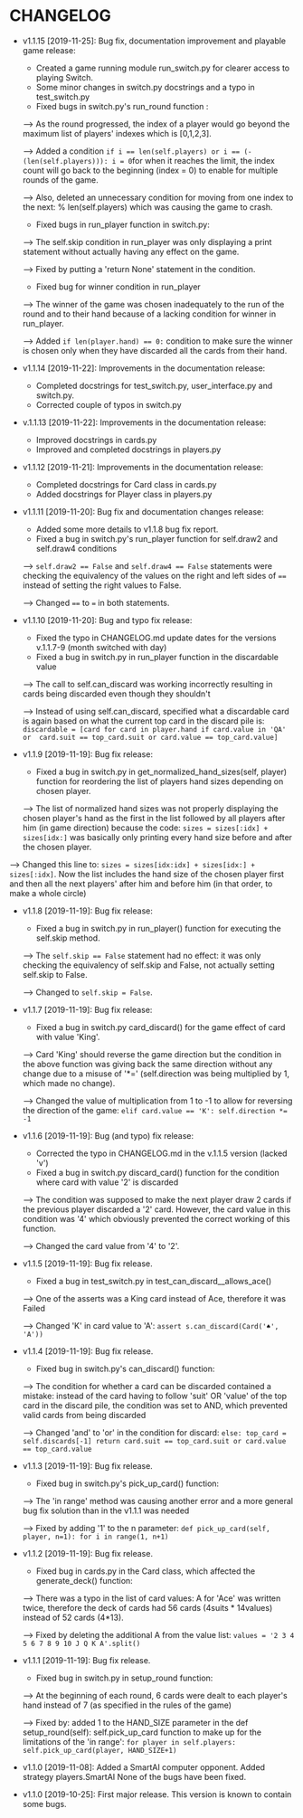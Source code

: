 # CHANGELOG

* v1.1.15 [2019-11-25]: Bug fix, documentation improvement and playable game release:
  - Created a game running module run_switch.py for clearer access to playing Switch.
  - Some minor changes in switch.py docstrings and a typo in test_switch.py
  - Fixed bugs in switch.py's run_round function :
   
   --> As the round progressed, the index of a player would go beyond the maximum list of players' indexes which is [0,1,2,3].
   
   --> Added a condition `if i == len(self.players) or i == (-(len(self.players))): i = 0`for when it reaches the limit,
   the index count will go back to the beginning (index = 0) to enable for multiple rounds of the game.
   
   --> Also, deleted an unnecessary condition for moving from one index to the next: % len(self.players) which was
   causing the game to crash.
   
  - Fixed bugs in run_player function in switch.py:
  
  --> The self.skip condition in run_player was only displaying a print statement without actually having any effect on the game.
  
  --> Fixed by putting a 'return None' statement in the condition.
  
  - Fixed bug for winner condition in run_player

  --> The winner of the game was chosen inadequately to the run of the round and to their hand because of 
  a lacking condition for winner in run_player.
  
  --> Added `if len(player.hand) == 0:` condition to make sure the winner is chosen only when they have discarded all 
  the cards from their hand.

* v1.1.14 [2019-11-22]: Improvements in the documentation release:
  - Completed docstrings for test_switch.py, user_interface.py and switch.py.
  - Corrected couple of typos in switch.py

* v.1.1.13 [2019-11-22]: Improvements in the documentation release:
  - Improved docstrings in cards.py
  - Improved and completed docstrings in players.py

* v1.1.12 [2019-11-21]: Improvements in the documentation release:
  - Completed docstrings for Card class in cards.py
  - Added docstrings for Player class in players.py

* v1.1.11 [2019-11-20]: Bug fix and documentation changes release:
  - Added some more details to v1.1.8 bug fix report.
  - Fixed a bug in switch.py's run_player function for self.draw2 and self.draw4 conditions
  
  --> `self.draw2 == False` and `self.draw4 == False` statements were checking the equivalency of the values on the 
  right and left sides of `==` instead of setting the right values to False.
  
  --> Changed `==` to `=` in both statements.

* v1.1.10 [2019-11-20]: Bug and typo fix release:
  - Fixed the typo in CHANGELOG.md update dates for the versions v.1.1.7-9 (month switched with day)
  - Fixed a bug in switch.py in run_player function in the discardable value
  
  --> The call to self.can_discard was working incorrectly resulting in cards being discarded even though they shouldn't
  
  --> Instead of using self.can_discard, specified what a discardable card is again based on what the current top card
  in the discard pile is: `discardable = [card for card in player.hand if card.value in 'QA' or 
  card.suit == top_card.suit or card.value == top_card.value]`

* v1.1.9 [2019-11-19]: Bug fix release:
  - Fixed a bug in switch.py in get_normalized_hand_sizes(self, player) function for reordering the list of players hand 
  sizes depending on chosen player.
  
  --> The list of normalized hand sizes was not properly displaying the chosen player's hand as the first in the list
  followed by all players after him (in game direction) because the code: `sizes = sizes[:idx] + sizes[idx:]` was basically
  only printing every hand size before and after the chosen player.
  
 --> Changed this line to: `sizes = sizes[idx:idx] + sizes[idx:] + sizes[:idx]`. Now the list includes the hand size of 
 the chosen player first and then all the next players' after him and before him (in that order, to make a whole circle)

* v1.1.8 [2019-11-19]: Bug fix release:
  - Fixed a bug in switch.py in run_player() function for executing the self.skip method.
  
  --> The `self.skip == False` statement had no effect: it was only checking the equivalency of self.skip and False, 
  not actually setting self.skip to False.
  
  --> Changed to `self.skip = False`.

* v1.1.7 [2019-11-19]: Bug fix release:
  - Fixed a bug in switch.py card_discard() for the game effect of card with value 'King'.
  
  --> Card 'King' should reverse the game direction but the condition in the above function was giving back the same 
  direction without any change due to a misuse of '*=' (self.direction was being multiplied by 1, which made no change).
  
  --> Changed the value of multiplication from 1 to -1 to allow for reversing the direction of the game:
   `elif card.value == 'K':
            self.direction *= -1`

* v1.1.6 [2019-11-19]: Bug (and typo) fix release:
  - Corrected the typo in CHANGELOG.md in the v.1.1.5 version (lacked 'v')
  - Fixed a bug in switch.py discard_card() function for the condition where card with value '2' is discarded
  
  --> The condition was supposed to make the next player draw 2 cards if the previous player discarded a '2' card. 
  However, the card value in this condition was '4' which obviously prevented the correct working of this function.
  
  --> Changed the card value from '4' to '2'.
 
* v1.1.5 [2019-11-19]: Bug fix release.
  - Fixed a bug in test_switch.py in test_can_discard__allows_ace()
  
  --> One of the asserts was a King card instead of Ace, therefore it was Failed
  
  --> Changed 'K' in card value to 'A': `assert s.can_discard(Card('♠', 'A'))`

* v1.1.4 [2019-11-19]: Bug fix release.
    - Fixed bug in switch.py's can_discard() function:
    
    --> The condition for whether a card can be discarded contained a mistake: instead of the card having to follow
    'suit' OR 'value' of the top card in the discard pile, the condition was set to AND, which prevented valid cards 
    from being discarded
    
    --> Changed 'and' to 'or' in the condition for discard: `else: top_card = self.discards[-1]
      return card.suit == top_card.suit or card.value == top_card.value`

* v1.1.3 [2019-11-19]: Bug fix release.
  - Fixed bug in switch.py's pick_up_card() function:
  
  --> The 'in range' method was causing another error and a more general bug fix solution than in the v1.1.1 was needed
  
  --> Fixed by adding '1' to the n parameter: `def pick_up_card(self, player, n=1):
        for i in range(1, n+1)`

* v1.1.2 [2019-11-19]: Bug fix release.
   - Fixed bug in cards.py in the Card class, which affected the generate_deck() function:
 
    --> There was a typo in the list of card values: A for 'Ace' was written twice, therefore the deck of cards had 56 cards
 (4suits * 14values) instead of 52 cards (4*13).
 
    --> Fixed by deleting the additional A from the value list: `values = '2 3 4 5 6 7 8 9 10 J Q K A'.split()`
    
* v1.1.1 [2019-11-19]: Bug fix release.
  - Fixed bug in switch.py in setup_round function:
  
  --> At the beginning of each round, 6 cards were dealt to each player's hand instead of 7 (as specified in the rules of the game)
  
  --> Fixed by: added 1 to the HAND_SIZE parameter in the def setup_round(self): self.pick_up_card function to make up for the 
  limitations of the 'in range': `for player in self.players: self.pick_up_card(player, HAND_SIZE+1)`
  
* v1.1.0 [2019-11-08]: Added a SmartAI computer opponent.
  Added strategy players.SmartAI
  None of the bugs have been fixed.

* v1.1.0 [2019-10-25]: First major release.
  This version is known to contain some bugs.
